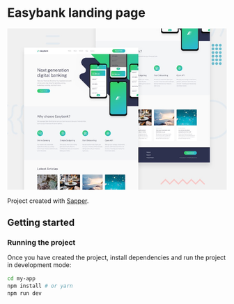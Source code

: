 # Easybank landing page

![preview image](https://github.com/YonJun/easybank-landing-page/blob/main/static/desktop-preview.jpg?raw=true)

Project created with [Sapper](https://github.com/sveltejs/sapper).

## Getting started

### Running the project

Once you have created the project, install dependencies and run the project in development mode:

```bash
cd my-app
npm install # or yarn
npm run dev
```
